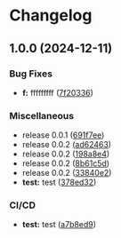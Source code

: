 # Changelog

## 1.0.0 (2024-12-11)


### Bug Fixes

* **f:** fffffffff ([7f20336](https://github.com/Waveeeeeeeeeeeeeeeeeeeeeeeeeeeee/test-/commit/7f2033649c3d0553bafe3e03d67d9b6003ba6a9f))


### Miscellaneous

* release 0.0.1 ([691f7ee](https://github.com/Waveeeeeeeeeeeeeeeeeeeeeeeeeeeee/test-/commit/691f7ee2fbd9e963a7ec2c2923390d3fcfd632c4))
* release 0.0.2 ([ad62463](https://github.com/Waveeeeeeeeeeeeeeeeeeeeeeeeeeeee/test-/commit/ad624630746eb649803b8b17b64721b5c8c5d179))
* release 0.0.2 ([198a8e4](https://github.com/Waveeeeeeeeeeeeeeeeeeeeeeeeeeeee/test-/commit/198a8e4ffd4786e473a7ec275f1d2d22172ba3fc))
* release 0.0.2 ([8b61c5d](https://github.com/Waveeeeeeeeeeeeeeeeeeeeeeeeeeeee/test-/commit/8b61c5dbec4e0cb67f154e512f7ae54401e5a4e7))
* release 0.0.2 ([33840e2](https://github.com/Waveeeeeeeeeeeeeeeeeeeeeeeeeeeee/test-/commit/33840e20c5213a72052a7c1a6ba2a0bf6ed63d9a))
* **test:** test ([378ed32](https://github.com/Waveeeeeeeeeeeeeeeeeeeeeeeeeeeee/test-/commit/378ed326591d02870e704ffa9e5f1039080d5219))


### CI/CD

* **test:** test ([a7b8ed9](https://github.com/Waveeeeeeeeeeeeeeeeeeeeeeeeeeeee/test-/commit/a7b8ed98e73075f37ccfcd408729c97a923378c9))
